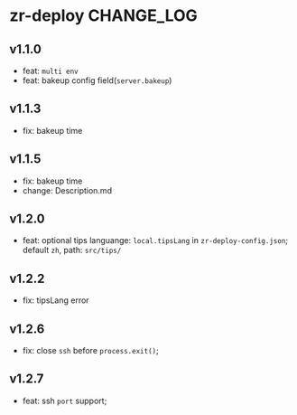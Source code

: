 # zr-deploy CHANGE_LOG

## v1.1.0

- feat: `multi env`
- feat: bakeup config field(`server.bakeup`)

## v1.1.3

- fix: bakeup time

## v1.1.5

- fix: bakeup time
- change: Description.md

## v1.2.0

- feat: optional tips languange: `local.tipsLang` in `zr-deploy-config.json`; <br> default `zh`, path: `src/tips/`

## v1.2.2

- fix: tipsLang error

## v1.2.6

- fix: close `ssh` before `process.exit()`;

## v1.2.7

- feat: ssh `port` support;
